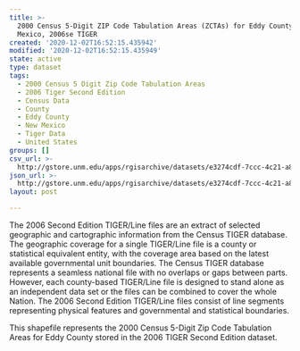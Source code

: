 ```yaml
---
title: >-
  2000 Census 5-Digit ZIP Code Tabulation Areas (ZCTAs) for Eddy County, New
  Mexico, 2006se TIGER
created: '2020-12-02T16:52:15.435942'
modified: '2020-12-02T16:52:15.435949'
state: active
type: dataset
tags:
  - 2000 Census 5 Digit Zip Code Tabulation Areas
  - 2006 Tiger Second Edition
  - Census Data
  - County
  - Eddy County
  - New Mexico
  - Tiger Data
  - United States
groups: []
csv_url: >-
  http://gstore.unm.edu/apps/rgisarchive/datasets/e3274cdf-7ccc-4c21-a888-26aaf650931a/tgr2006se_eddy_zcta500.derived.csv
json_url: >-
  http://gstore.unm.edu/apps/rgisarchive/datasets/e3274cdf-7ccc-4c21-a888-26aaf650931a/tgr2006se_eddy_zcta500.derived.json
layout: post

---
```

The 2006 Second Edition TIGER/Line files are an extract of selected geographic and cartographic information from the Census TIGER database.  The geographic coverage for a single TIGER/Line file is a county or statistical equivalent entity, with the coverage area based on the latest available governmental unit boundaries. The Census TIGER database represents a seamless national file with no overlaps or gaps between parts.  However, each county-based TIGER/Line file is designed to stand alone as an independent data set or the files can be combined to cover the whole Nation.  The 2006 Second Edition  TIGER/Line files consist of line segments representing physical features and governmental and statistical boundaries.  

This shapefile represents the 2000 Census 5-Digit Zip Code Tabulation Areas for Eddy County stored in the 2006 TIGER Second Edition dataset.
